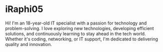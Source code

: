 iRaphi05
============

Hi! I'm an 18-year-old IT specialist with a passion for technology and problem-solving. I love exploring new technologies, developing efficient solutions, and continuously learning to stay ahead in the tech world. Whether it's coding, networking, or IT support, I'm dedicated to delivering quality and innovation.
